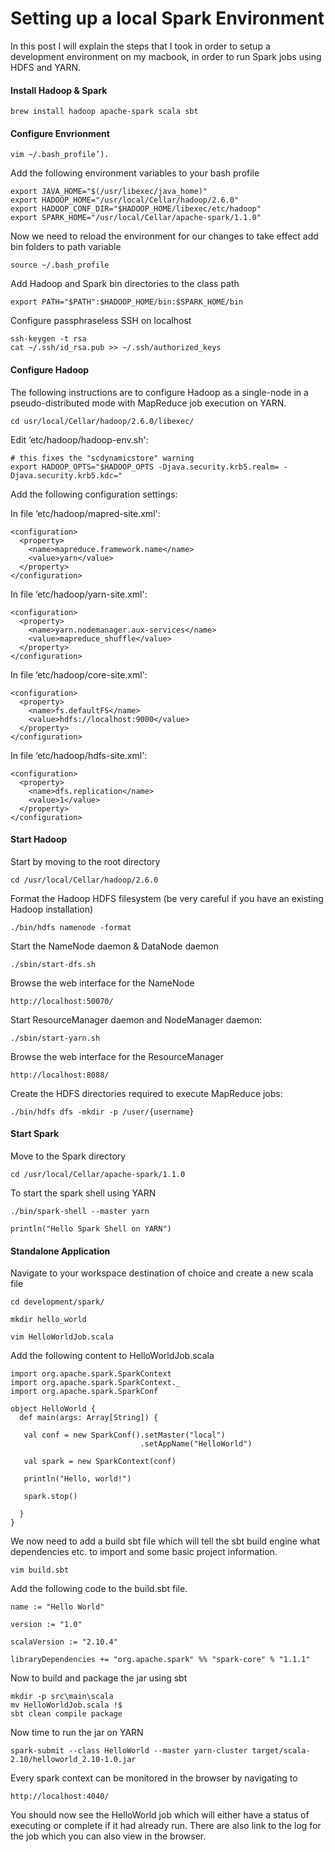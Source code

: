 # Setting up a local Spark Environment

In this post I will explain the steps that I took in order to setup a development environment on my macbook, in order to run Spark jobs using HDFS and YARN. 

#### Install Hadoop & Spark

```
brew install hadoop apache-spark scala sbt
```
#### Configure Envrionment
```
vim ~/.bash_profile’).
```
Add the following environment variables to your bash profile 

```
export JAVA_HOME="$(/usr/libexec/java_home)"
export HADOOP_HOME="/usr/local/Cellar/hadoop/2.6.0"
export HADOOP_CONF_DIR="$HADOOP_HOME/libexec/etc/hadoop"
export SPARK_HOME="/usr/local/Cellar/apache-spark/1.1.0"
```
Now we need to reload the environment for our changes to take effect
add bin folders to path variable

```
source ~/.bash_profile
```
Add Hadoop and Spark bin directories to the class path

```
export PATH="$PATH":$HADOOP_HOME/bin:$SPARK_HOME/bin
```
Configure passphraseless SSH on localhost

```
ssh-keygen -t rsa
cat ~/.ssh/id_rsa.pub >> ~/.ssh/authorized_keys
```

#### Configure Hadoop

The following instructions are to configure Hadoop as a single-node in a pseudo-distributed mode with MapReduce job execution on YARN.

```
cd usr/local/Cellar/hadoop/2.6.0/libexec/
```
Edit ‘etc/hadoop/hadoop-env.sh':

```
# this fixes the "scdynamicstore" warning
export HADOOP_OPTS="$HADOOP_OPTS -Djava.security.krb5.realm= -Djava.security.krb5.kdc="
```
Add the following configuration settings:

In file ‘etc/hadoop/mapred-site.xml':

```
<configuration>
  <property>
    <name>mapreduce.framework.name</name>
    <value>yarn</value>
  </property>
</configuration>
```

In file ‘etc/hadoop/yarn-site.xml':

```
<configuration>
  <property>
    <name>yarn.nodemanager.aux-services</name>
    <value>mapreduce_shuffle</value>
  </property>
</configuration>
```

In file ‘etc/hadoop/core-site.xml':

```
<configuration>
  <property>
    <name>fs.defaultFS</name>
    <value>hdfs://localhost:9000</value>
  </property>
</configuration>
```
In file ‘etc/hadoop/hdfs-site.xml':

```
<configuration>
  <property>
    <name>dfs.replication</name>
    <value>1</value>
  </property>
</configuration>
```


#### Start Hadoop

Start by moving to the root directory

```
cd /usr/local/Cellar/hadoop/2.6.0
```

Format the Hadoop HDFS filesystem (be very careful if you have an existing Hadoop installation)

```
./bin/hdfs namenode -format
```

Start the NameNode daemon & DataNode daemon

```
./sbin/start-dfs.sh
```

Browse the web interface for the NameNode

```
http://localhost:50070/
```

Start ResourceManager daemon and NodeManager daemon:

```
./sbin/start-yarn.sh
```

Browse the web interface for the ResourceManager

```
http://localhost:8088/
```

Create the HDFS directories required to execute MapReduce jobs:

```
./bin/hdfs dfs -mkdir -p /user/{username}
```

#### Start Spark 

Move to the Spark directory

```
cd /usr/local/Cellar/apache-spark/1.1.0
```
To start the spark shell using YARN 

```
./bin/spark-shell --master yarn

println("Hello Spark Shell on YARN")
```

#### Standalone Application

Navigate to your workspace destination of choice and create a new scala file 

```
cd development/spark/

mkdir hello_world

vim HelloWorldJob.scala
```

Add the following content to HelloWorldJob.scala

```
import org.apache.spark.SparkContext
import org.apache.spark.SparkContext._
import org.apache.spark.SparkConf
 
object HelloWorld {
  def main(args: Array[String]) {
 
   val conf = new SparkConf().setMaster("local")
                             .setAppName("HelloWorld")
                             
   val spark = new SparkContext(conf)
 
   println("Hello, world!")
 
   spark.stop()
 
  }
}
```
We now need to add a build sbt file which will tell the sbt build engine what dependencies etc. to import and some basic project information.

```
vim build.sbt
```
Add the following code to the build.sbt file.

```
name := "Hello World"

version := "1.0"

scalaVersion := "2.10.4"

libraryDependencies += "org.apache.spark" %% "spark-core" % "1.1.1"
```
Now to build and package the jar using sbt

```
mkdir -p src\main\scala
mv HelloWorldJob.scala !$ 
sbt clean compile package
```
Now time to run the jar on YARN 

```
spark-submit --class HelloWorld --master yarn-cluster target/scala-2.10/helloworld_2.10-1.0.jar
```
Every spark context can be monitored in the browser by navigating to 

```
http://localhost:4040/
```
You should now see the HelloWorld job which will either have a status of executing or complete if it had already run. There are also link to the log for the job which you can also view in the browser. 

